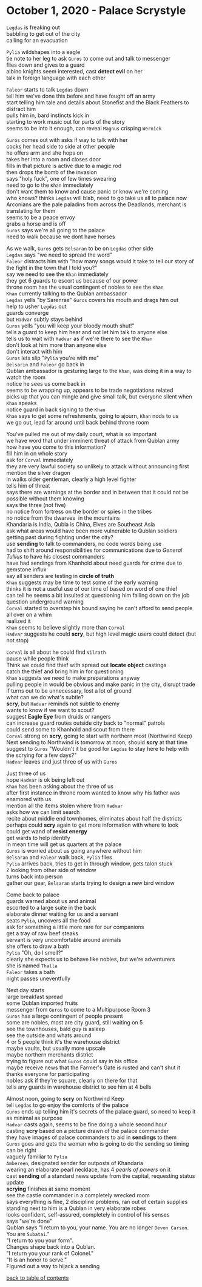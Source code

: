 # October 1, 2020 - Palace Scrystyle  

`Legdas` is freaking out  
babbling to get out of the city  
calling for an evacuation  

`Pylia` wildshapes into a eagle  
tie note to her leg to ask `Guros` to come out and talk to messenger  
flies down and gives to a guard  
albino knights seem interested, cast **detect evil** on her  
talk in foreign language with each other  

`Faleor` starts to talk `Legdas` down  
tell him we've done this before and have fought off an army  
start telling him tale and details about Stonefist and the Black Feathers to distract him  
pulls him in, bard instincts kick in  
starting to work music out for parts of the story  
seems to be into it enough, can reveal `Magnus` crisping `Wernick`  

`Guros` comes out with asks if way to talk with her  
cocks her head side to side at other people  
he offers arm and she hops on  
takes her into a room and closes door  
fills in that picture is active due to a magic rod  
then drops the bomb of the invasion  
says "holy fuck", one of few times swearing  
need to go to the `Khan` immediately  
don't want them to know and cause panic or know we're coming  
who knows? thinks `Legdas` will blab, need to go take us all to palace now  
Arconians are the pale paladins from across the Deadlands, merchant is translating for them  
seems to be a peace envoy  
grabs a horse and is off  
`Guros` says we're all going to the palace  
need to walk because we dont have horses  

As we walk, `Guros` gets `Belsaran` to be on `Legdas` other side  
`Legdas` says "we need to spread the word"  
`Faleor` distracts him with "how many songs would it take to tell our story of the fight in the town that I told you?"  
say we need to see the `Khan` immediately  
they get 6 guards to escort us because of our power  
throne room has the usual contingent of nobles to see the `Khan`  
`Khan` currently talking to the Qublan ambassador  
`Legdas` yells "by Sarenrae" `Guros` covers his mouth and drags him out  
help to usher `Legdas` out  
guards converge  
but `Hadvar` subtly stays behind  
`Guros` yells "you will keep your bloody mouth shut!"  
tells a guard to keep him hear and not let him talk to anyone else  
tells us to wait with `Hadvar` as if we're there to see the `Khan`  
don't look at him more than anyone else  
don't interact with him  
`Guros` lets slip "`Pylia` you're with me"  
`Belsarin` and `Faleor` go back in  
Qublan ambassador is gesturing large to the `Khan`, was doing it in a way to watch the room  
notice he sees us come back in  
seems to be wrapping up, appears to be trade negotiations related  
picks up that you can mingle and give small talk, but everyone silent when `Khan` speaks  
notice guard in back signing to the `Khan`  
`Khan` says to get some refreshments, going to ajourn, `Khan` nods to us  
we go out, lead far around until back behind throne room  

You've pulled me out of my daily court, what is so important  
we have word that under imminent threat of attack from Qublan army  
how have you come to this information?  
fill him in on whole story  
ask for `Corval` immediately  
they are very lawful society so unlikely to attack without announcing first  
mention the silver dragon  
in walks older gentleman, clearly a high level fighter  
tells him of threat  
says there are warnings at the border and in between that it could not be possible without them knowing  
says the three (not five)  
no notice from fortress on the border or spies in the tribes  
no notice from the dwarves  in the mountains  
Khandaria is India, Qubla is China, Elves are Southeast Asia  
ask what areas would have been more vulnerable to Qublan soldiers  
getting past during fighting under the city?  
use **sending** to talk to commanders, no code words being use  
had to shift around responsibilities for communications due to _General Tullius_ to have his closest commanders  
have had sendings from Khanhold about need guards for crime due to gemstone influx  
say all senders are testing in **circle of truth**  
`Khan` suggests may be time to test some of the early warning  
thinks it is not a useful use of our time of based on word of one thief  
can tell he seems a bit insulted at questioning him falling down on the job  
question underground warning  
`Corval` started to overstep his bound saying he can't afford to send people all over on a whim  
realized it  
`Khan` seems to believe slightly more than `Corval`  
`Hadvar` suggests he could **scry**, but high level magic users could detect (but not stop)  

`Corval` is all about he could find `Vilrath`  
pause while people think  
Think we could find thief with spread out **locate object** castings  
catch the thief and bring him in for questioning  
`Khan` suggests we need to make preparations anyway  
pulling people in would be obvious and make panic in the city, disrupt trade  
if turns out to be unnecessary, lost a lot of ground  
what can we do what's subtle?  
**scry**, but `Hadvar` reminds not subtle to enemy  
wants to know if we want to scout?  
suggest **Eagle Eye** from druids or rangers  
can increase guard routes outside city back to "normal" patrols  
could send some to Khanhold and scout from there  
`Corval` strong on **scry**, going to start with northern most (Northwind Keep)  
Next sending to Northwind is tomorrow at noon, should **scry** at that time  
suggest to `Guros` "Wouldn't it be good for `Legdas` to stay here to help with the scrying for a few days?"  
`Hadvar` leaves and just three of us with `Guros`  

Just three of us  
hope `Hadvar` is ok being left out  
`Khan` has been asking about the three of us  
after first instance in throne room wanted to know why his father was enamored with us  
mention all the items stolen where from `Hadvar`  
asks how we can limit search  
recite about middle end townhomes, eliminates about half the districts  
perhaps could **scry** again to get more information with where to look  
could get wand of **resist energy**  
get wards to help identify  
in mean time will get us quarters at the palace  
`Guros` is worried about us going anywhere without him  
`Belsaran` and `Faleor` walk back, `Pylia` flies  
`Pylia` arrives back, tries to get in through window, gets talon stuck  
`Z` looking from other side of window  
turns back into person  
gather our gear, `Belsaran` starts trying to design a new bird window  

Come back to palace  
guards warned about us and animal  
escorted to a large suite in the back  
elaborate dinner waiting for us and a servant  
seats `Pylia`, uncovers all the food  
ask for something a little more rare for our companions  
get a tray of raw beef steaks  
servant is very uncomfortable around animals  
she offers to draw a bath  
`Pylia` "Oh, do I smell?"  
clearly she expects us to behave like nobles, but we're adventurers  
she is named `Thalla`  
`Faleor` takes a bath  
night passes uneventfully  

Next day starts  
large breakfast spread  
some Qublan imported fruits  
messenger from `Guros` to come to a Multipurpose Room 3  
`Guros` has a large contingent of people present  
some are nobles, most are city guard, still waiting on 5  
see the townhouses, bald guy is asleep  
see the outside and whats around  
4 or 5 people think it's the warehouse district  
maybe vaults, but usually more upscale  
maybe northern merchants district  
trying to figure out what `Guros` could say in his office  
maybe receive news that the Farmer's Gate is rusted and can't shut it  
thanks everyone for participating  
nobles ask if they're square, clearly on there for that  
tells any guards in warehouse district to see him at 4 bells  

Almost noon, going to **scry** on Northwind Keep  
tell `Legdas` to go enjoy the comforts of the palace  
`Guros` ends up telling him it's secrets of the palace guard, so need to keep it as minimal as purpose  
`Hadvar` casts again, seems to be fine doing a whole second hour  
casting **scry** based on a picture drawn of the palace commander  
they have images of palace commanders to aid in **sendings** to them  
`Guros` goes and gets the woman who is going to do the sending so timing can be right  
vaguely familiar to `Pylia`  
`Ambereen`, designated sender for outposts of Khandaria  
wearing an elaborate pearl necklace, has 4 _pearls of powers_ on it  
cast **sending** of a standard news update from the capital, requesting status update  
**scrying** finishes at same moment  
see the castle commander in a completely wrecked room  
says everything is fine, 2 discipline problems, ran out of certain supplies  
standing next to him is a Qublan in very elaborate robes  
looks confident, self-assured, completely in control of his senses  
says "we're done"  
Qublan says "I return to you, your name. You are no longer `Devon Carson`. You are `Subatai`."  
"I return to you your form".  
Changes shape back into a Qublan.  
"I return you your rank of Colonel."  
"It is an honor to serve."  
Figured out a way to hijack a sending  

[back to table of contents](/sessions/TOC.md)

